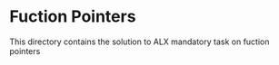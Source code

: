 # Fuction Pointers

This directory contains the solution to ALX mandatory task on 
fuction pointers
